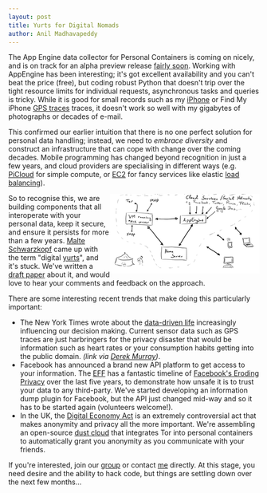 ```yaml
---
layout: post
title: Yurts for Digital Nomads
author: Anil Madhavapeddy
---
```


The App Engine data collector for Personal Containers is coming on nicely, and is on track for an alpha preview release [fairly soon](http://github.com/avsm/perscon/blob/master/README.md). Working with AppEngine has been interesting; it's got excellent availability and you can't beat the price (free), but coding robust Python that doesn't trip over the tight resource limits for individual requests, asynchronous tasks and queries is tricky.  While it is good for small records such as my [iPhone](http://github.com/avsm/perscon/tree/master/plugins/iPhone/) or Find My iPhone [GPS traces](http://github.com/avsm/perscon/blob/master/appengine/perscon/drivers/fmi.py) traces, it doesn't work so well with my gigabytes of photographs or decades of e-mail.

This confirmed our earlier intuition that there is no one perfect solution for personal data handling; instead, we need to *embrace diversity* and construct an infrastructure that can cope with change over the coming decades. Mobile programming has changed beyond recognition in just a few years, and cloud providers are specialising in different ways (e.g. [PiCloud](http://www.picloud.com/) for simple compute, or [EC2](http://aws.amazon.com) for fancy services like elastic [load balancing](http://aws.amazon.com/elasticloadbalancing/)).

<a href="/images/nomads-diagram.png"><img style="float:right" src="/images/nomads-diagram-300.png"></a>
So to recognise this, we are building components that all interoperate with your personal data, keep it secure, and ensure it persists for more than a few years.  [Malte Schwarzkopf](http://www.malteschwarzkopf.de/) came up with the term "digital [yurts](http://en.wikipedia.org/wiki/Yurt)", and it's stuck.  We've written a [draft paper](/papers/digital-yurts-draft1.pdf) about it, and would love to hear your comments and feedback on the approach.

There are some interesting recent trends that make doing this particularly important:

* The New York Times wrote about the [data-driven life](http://www.nytimes.com/2010/05/02/magazine/02self-measurement-t.html) increasingly influencing our decision making. Current sensor data such as GPS traces are just harbringers for the privacy disaster that would be information such as heart rates or your consumption habits getting into the public domain. *(link via [Derek Murray](http://www.cl.cam.ac.uk/~dgm36/))*.
* Facebook has announced a brand new API platform to get access to your information. The [EFF](http://eff.org) has a fantastic timeline of [Facebook's Eroding Privacy](http://www.eff.org/deeplinks/2010/04/facebook-timeline) over the last five years, to demonstrate how unsafe it is to trust your data to any third-party.  We've started developing an information dump plugin for Facebook, but the API just changed mid-way and so it has to be started again (volunteers welcome!).
* In the UK, the [Digital Economy Act](http://en.wikipedia.org/wiki/Digital_Economy_Act_2010) is an extremely controversial act that makes anonymity and privacy all the more important.  We're assembling an open-source [dust cloud](http://www.scribd.com/doc/28393106/Using-Dust-Clouds-to-Enhance-Anonymous-Communication) that integrates Tor into personal containers to automatically grant you anonymity as you communicate with your friends.

If you're interested, join our [group](/contact.html) or contact [me](http://anil.recoil.org) directly.  At this stage, you need desire and the ability to hack code, but things are settling down over the next few months...
